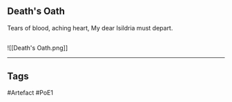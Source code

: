 ## Death's Oath
Tears of blood, aching heart,
My dear Isildria must depart.
##
![[Death's Oath.png]]

---
## Tags
#Artefact
#PoE1